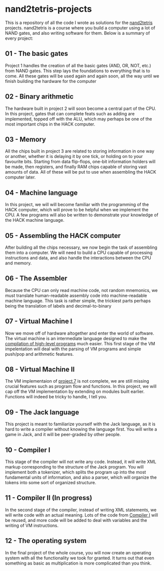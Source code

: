 # nand2tetris-projects

This is a repository of all the code I wrote as solutions for the [nand2tetris](https://www.nand2tetris.org/) projects. nand2tetris is a course where you build a computer using a lot of NAND gates, and also writing software for them. Below is a summary of every project:

## 01 - The basic gates

Project 1 handles the creation of all the basic gates (AND, OR, NOT, etc.) from NAND gates. This step lays the foundations to everything that is to come. All these gates will be used again and again soon, all the way until we finish building the hardware for the computer

## 02 - Binary arithmetic

The hardware built in project 2 will soon become a central part of the CPU. In this project, gates that can complete feats such as adding are implemented, topped off with the ALU, which may perhaps be one of the most important chips in the HACK computer.

## 03 - Memory

All the chips built in project 3 are related to storing information in one way or another, whether it is delaying it by one tick, or holding on to your favourite bits. Starting from data flip-flops, one-bit information holders will be made, then registers, and finally RAM chips capable of storing vast amounts of data. All of these will be put to use when assembling the HACK computer later.

## 04 - Machine language

In this project, we will will become familiar with the programming of the HACK computer, which will prove to be helpful when we implement the CPU. A few programs will also be written to demonstrate your knowledge of the HACK machine language.

## 05 - Assembling the HACK computer

After building all the chips necessary, we now begin the task of assembling them into a computer. We will need to build a CPU capable of processing instructions and data, and also handle the interactions between the CPU and memory.

## 06 - The Assembler

Because the CPU can only read machine code, not random mnemonics, we must translate human-readable assembly code into machine-readable machine language. This task is rather simple, the trickiest parts perhaps being the translation of labels and decimal-to-binary

## 07 - Virtual Machine I

Now we move off of hardware altogether and enter the world of software. The virtual machine is an intermediate language designed to make the [compilation of high-level programs](#11---compiler-ii-in-progress) much easier. This first stage of the VM impelentation will deal with the parsing of VM programs and simple push/pop and arithmetic features.

## 08 - Virtual Machine II

The VM implementaion of [project 7](#07---virtual-machine-i) is not complete, we are still missing crucial features such as program flow and functions. In this project, we will cap off the VM implementation by extending on modules built earlier. Functions will indeed be tricky to handle, I tell you.

## 09 - The Jack language

This project is meant to familiarize yourself with the Jack language, as it is hard to write a compiler without knowing the language first. You will write a game in Jack, and it will be peer-graded by other people.

## 10 - Compiler I

This stage of the compiler will not write any code. Instead, it will write XML markup corresponding to the structure of the Jack program. You will implement both a tokenizer, which splits the program up into the most fundamental units of information, and also a parser, which will organize the tokens into some sort of organized structure.

## 11 - Compiler II (In progress)

In the second stage of the compiler, instead of writing XML statements, we will write code with an actual meaning. Lots of the code from [Compiler I](#10---compiler-i) will be reused, and more code will be added to deal with variables and the writing of VM instructions.

## 12 - The operating system

In the final project of the whole course, you will now create an operating system with all the functionality we took for granted. It turns out that even something as basic as multiplication is more complicated than you think.
